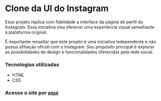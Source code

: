 # Clone da UI do Instagram
Esse projeto replica com fidelidade a interface da página de perfil do Instagram. Essa iniciativa visa oferecer uma experiência visual semelhante à plataforma original.

É importante ressaltar que este projeto é uma iniciativa independente e não possui afiliação oficial com o Instagram. Seu propósito principal é explorar as possibilidades de design e funcionalidades oferecidas pela rede social.

### Tecnologias utilizadas
- HTML
- CSS

### Acesse o site por [aqui](https://douglasjosebarboza.github.io/UI-Instagram/)
